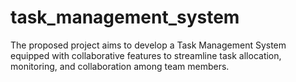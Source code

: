 # task_management_system
The proposed project aims to develop a Task Management System equipped with collaborative features to streamline task allocation, monitoring, and collaboration among team members. 
